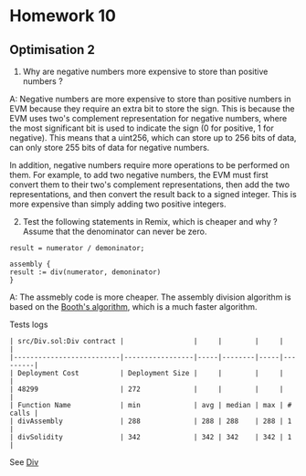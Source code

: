 # Homework 10
## Optimisation 2

1. Why are negative numbers more expensive to store than positive numbers ?

A: Negative numbers are more expensive to store than positive numbers in EVM because they require an extra bit to store the sign. This is because the EVM uses two's complement representation for negative numbers, where the most significant bit is used to indicate the sign (0 for positive, 1 for negative). This means that a uint256, which can store up to 256 bits of data, can only store 255 bits of data for negative numbers. 

In addition, negative numbers require more operations to be performed on them. For example, to add two negative numbers, the EVM must first convert them to their two's complement representations, then add the two representations, and then convert the result back to a signed integer. This is more expensive than simply adding two positive integers.

2. Test the following statements in Remix, which is cheaper and why ?
Assume that the denominator can never be zero.

```
result = numerator / demoninator;
```

```
assembly {
result := div(numerator, demoninator)
}
```

A: The assmebly code is more cheaper. The assembly division algorithm is based on the [Booth's algorithm](), which is a much faster algorithm.

Tests logs

```
| src/Div.sol:Div contract |                 |     |        |     |         |
|--------------------------|-----------------|-----|--------|-----|---------|
| Deployment Cost          | Deployment Size |     |        |     |         |
| 48299                    | 272             |     |        |     |         |
| Function Name            | min             | avg | median | max | # calls |
| divAssembly              | 288             | 288 | 288    | 288 | 1       |
| divSolidity              | 342             | 342 | 342    | 342 | 1       |
```

See [Div](./src/Div.sol)